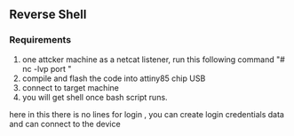 ## Reverse Shell

### Requirements 
1. one attcker machine as a netcat listener, run this following command "# nc -lvp port "
2. compile and flash the code into attiny85 chip USB
3. connect to target machine
4. you will get shell once bash script runs.


here in this there is no lines for login , you can create login credentials data and can connect to the device
